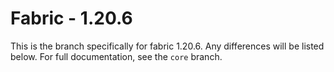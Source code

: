 # Fabric - 1.20.6

This is the branch specifically for fabric 1.20.6.
Any differences will be listed below. For full documentation, see the `core` branch.
